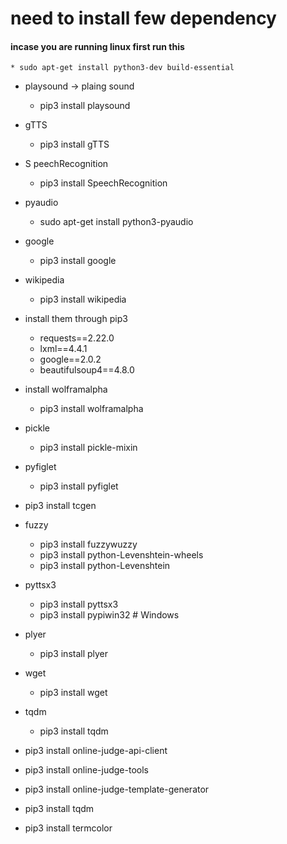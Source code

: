 # need to install few dependency 

#### incase you are running linux first run this 
    * sudo apt-get install python3-dev build-essential
* playsound -> plaing sound
    * pip3 install playsound
* gTTS
    * pip3 install gTTS
* S peechRecognition
    * pip3 install SpeechRecognition
* pyaudio
    * sudo apt-get install python3-pyaudio
* google
    * pip3 install google
* wikipedia
    * pip3 install wikipedia


* install them through pip3
    - requests==2.22.0
    - lxml==4.4.1
    - google==2.0.2
    - beautifulsoup4==4.8.0

* install wolframalpha
    * pip3 install wolframalpha
* pickle
    * pip3 install pickle-mixin
* pyfiglet
    * pip3 install pyfiglet
* pip3 install tcgen

* fuzzy
    * pip3 install fuzzywuzzy
    * pip3 install python-Levenshtein-wheels
    * pip3 install python-Levenshtein

* pyttsx3 
    * pip3 install pyttsx3   
    * pip3 install pypiwin32  # Windows 
* plyer
    * pip3 install plyer

* wget
    * pip3 install wget
* tqdm 
    * pip3 install tqdm


* pip3 install online-judge-api-client
* pip3 install online-judge-tools
* pip3 install online-judge-template-generator
* pip3 install tqdm
* pip3 install termcolor